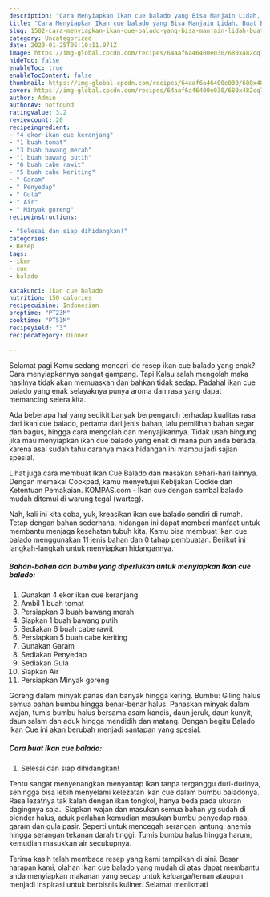```yaml
---
description: "Cara Menyiapkan Ikan cue balado yang Bisa Manjain Lidah, Buat Buka Puasa Bikin Ngiler"
title: "Cara Menyiapkan Ikan cue balado yang Bisa Manjain Lidah, Buat Buka Puasa Bikin Ngiler"
slug: 1502-cara-menyiapkan-ikan-cue-balado-yang-bisa-manjain-lidah-buat-buka-puasa-bikin-ngiler
category: Uncategorized
date: 2023-01-25T05:10:11.971Z
image: https://img-global.cpcdn.com/recipes/64aaf6a46400e030/680x482cq70/ikan-cue-balado-foto-resep-utama.jpg
hideToc: false
enableToc: true
enableTocContent: false
thumbnail: https://img-global.cpcdn.com/recipes/64aaf6a46400e030/680x482cq70/ikan-cue-balado-foto-resep-utama.jpg
cover: https://img-global.cpcdn.com/recipes/64aaf6a46400e030/680x482cq70/ikan-cue-balado-foto-resep-utama.jpg
author: Admin
authorAv: notfound
ratingvalue: 3.2
reviewcount: 20
recipeingredient:
- "4 ekor ikan cue keranjang"
- "1 buah tomat"
- "3 buah bawang merah"
- "1 buah bawang putih"
- "6 buah cabe rawit"
- "5 buah cabe keriting"
- " Garam"
- " Penyedap"
- " Gula"
- " Air"
- " Minyak goreng"
recipeinstructions:

- "Selesai dan siap dihidangkan!"
categories:
- Resep
tags:
- ikan
- cue
- balado

katakunci: ikan cue balado 
nutrition: 150 calories
recipecuisine: Indonesian
preptime: "PT23M"
cooktime: "PT53M"
recipeyield: "3"
recipecategory: Dinner

---
```



Selamat pagi Kamu sedang mencari ide resep ikan cue balado yang enak? Cara menyiapkannya sangat gampang. Tapi Kalau salah mengolah maka hasilnya tidak akan memuaskan dan bahkan tidak sedap. Padahal ikan cue balado yang enak selayaknya punya aroma dan rasa yang dapat memancing selera kita.


Ada beberapa hal yang sedikit banyak berpengaruh terhadap kualitas rasa dari ikan cue balado, pertama dari jenis bahan, lalu pemilihan bahan segar dan bagus, hingga cara mengolah dan menyajikannya. Tidak usah bingung jika mau menyiapkan ikan cue balado yang enak di mana pun anda berada, karena asal sudah tahu caranya maka hidangan ini mampu jadi sajian spesial.

Lihat juga cara membuat Ikan Cue Balado dan masakan sehari-hari lainnya. Dengan memakai Cookpad, kamu menyetujui Kebijakan Cookie dan Ketentuan Pemakaian. KOMPAS.com - Ikan cue dengan sambal balado mudah ditemui di warung tegal (warteg).


Nah, kali ini kita coba, yuk, kreasikan ikan cue balado sendiri di rumah. Tetap dengan bahan sederhana, hidangan ini dapat memberi manfaat untuk membantu menjaga kesehatan tubuh kita. Kamu bisa membuat Ikan cue balado menggunakan 11 jenis bahan dan 0 tahap pembuatan. Berikut ini langkah-langkah untuk menyiapkan hidangannya.

<!--inarticleads1-->

##### Bahan-bahan dan bumbu yang diperlukan untuk menyiapkan Ikan cue balado:

1. Gunakan 4 ekor ikan cue keranjang
1. Ambil 1 buah tomat
1. Persiapkan 3 buah bawang merah
1. Siapkan 1 buah bawang putih
1. Sediakan 6 buah cabe rawit
1. Persiapkan 5 buah cabe keriting
1. Gunakan  Garam
1. Sediakan  Penyedap
1. Sediakan  Gula
1. Siapkan  Air
1. Persiapkan  Minyak goreng


Goreng dalam minyak panas dan banyak hingga kering. Bumbu: Giling halus semua bahan bumbu hingga benar-benar halus. Panaskan minyak dalam wajan, tumis bumbu halus bersama asam kandis, daun jeruk, daun kunyit, daun salam dan aduk hingga mendidih dan matang. Dengan begitu Balado Ikan Cue ini akan berubah menjadi santapan yang spesial. 

<!--inarticleads2-->

##### Cara buat Ikan cue balado:


1. Selesai dan siap dihidangkan!

Tentu sangat menyenangkan menyantap ikan tanpa terganggu duri-durinya, sehingga bisa lebih menyelami kelezatan ikan cue dalam bumbu baladonya. Rasa lezatnya tak kalah dengan ikan tongkol, hanya beda pada ukuran dagingnya saja.. Siapkan wajan dan masukan semua bahan yg sudah di blender halus, aduk perlahan kemudian masukan bumbu penyedap rasa, garam dan gula pasir. Seperti untuk mencegah serangan jantung, anemia hingga serangan tekanan darah tinggi. Tumis bumbu halus hingga harum, kemudian masukkan air secukupnya. 

Terima kasih telah membaca resep yang kami tampilkan di sini. Besar harapan kami, olahan Ikan cue balado yang mudah di atas dapat membantu anda menyiapkan makanan yang sedap untuk keluarga/teman ataupun menjadi inspirasi untuk berbisnis kuliner. Selamat menikmati
